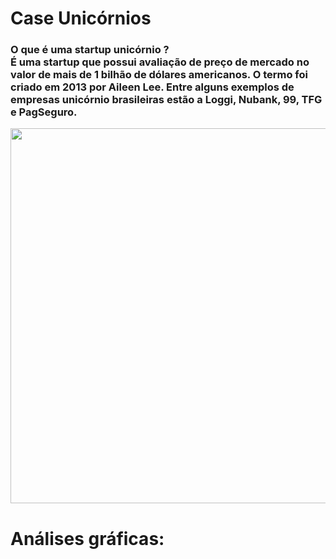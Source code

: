#  Case Unicórnios
### O que é uma startup unicórnio ? <br> É uma startup que possui avaliação de preço de mercado no valor de mais de 1 bilhão de dólares americanos. O termo foi criado em 2013 por Aileen Lee. Entre alguns exemplos de empresas unicórnio brasileiras estão a Loggi, Nubank, 99, TFG e PagSeguro.
 <img src="https://portaldocallado.com.br/wp-content/uploads/2021/12/empresas-unicornio-2.jpg" width="600px">

 #  Análises gráficas:

 

